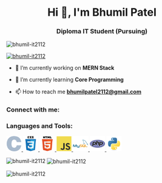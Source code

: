 <h1 align="center">Hi 👋, I'm Bhumil Patel</h1>
<h3 align="center">Diploma IT Student (Pursuing)</h3>

<p align="left"> <img src="https://komarev.com/ghpvc/?username=bhumil-it2112&label=Profile%20views&color=0e75b6&style=flat" alt="bhumil-it2112" /> </p>

<p align="left"> <a href="https://github.com/ryo-ma/github-profile-trophy"><img src="https://github-profile-trophy.vercel.app/?username=bhumil-it2112" alt="bhumil-it2112" /></a> </p>

- 🔭 I’m currently working on **MERN Stack**

- 🌱 I’m currently learning **Core Programming**

- 📫 How to reach me **bhumilpatel2112@gmail.com**

<h3 align="left">Connect with me:</h3>
<p align="left">
</p>

<h3 align="left">Languages and Tools:</h3>
<p align="left"> <a href="https://www.cprogramming.com/" target="_blank" rel="noreferrer"> <img src="https://raw.githubusercontent.com/devicons/devicon/master/icons/c/c-original.svg" alt="c" width="40" height="40"/> </a> <a href="https://www.w3schools.com/css/" target="_blank" rel="noreferrer"> <img src="https://raw.githubusercontent.com/devicons/devicon/master/icons/css3/css3-original-wordmark.svg" alt="css3" width="40" height="40"/> </a> <a href="https://www.w3.org/html/" target="_blank" rel="noreferrer"> <img src="https://raw.githubusercontent.com/devicons/devicon/master/icons/html5/html5-original-wordmark.svg" alt="html5" width="40" height="40"/> </a> <a href="https://developer.mozilla.org/en-US/docs/Web/JavaScript" target="_blank" rel="noreferrer"> <img src="https://raw.githubusercontent.com/devicons/devicon/master/icons/javascript/javascript-original.svg" alt="javascript" width="40" height="40"/> </a> <a href="https://www.mysql.com/" target="_blank" rel="noreferrer"> <img src="https://raw.githubusercontent.com/devicons/devicon/master/icons/mysql/mysql-original-wordmark.svg" alt="mysql" width="40" height="40"/> </a> <a href="https://www.php.net" target="_blank" rel="noreferrer"> <img src="https://raw.githubusercontent.com/devicons/devicon/master/icons/php/php-original.svg" alt="php" width="40" height="40"/> </a> <a href="https://www.python.org" target="_blank" rel="noreferrer"> <img src="https://raw.githubusercontent.com/devicons/devicon/master/icons/python/python-original.svg" alt="python" width="40" height="40"/> </a> </p>

<p><img align="left" src="https://github-readme-stats.vercel.app/api/top-langs?username=bhumil-it2112&show_icons=true&locale=en&layout=compact" alt="bhumil-it2112" /></p>

<p>&nbsp;<img align="center" src="https://github-readme-stats.vercel.app/api?username=bhumil-it2112&show_icons=true&locale=en" alt="bhumil-it2112" /></p>

<p><img align="center" src="https://github-readme-streak-stats.herokuapp.com/?user=bhumil-it2112&" alt="bhumil-it2112" /></p>
